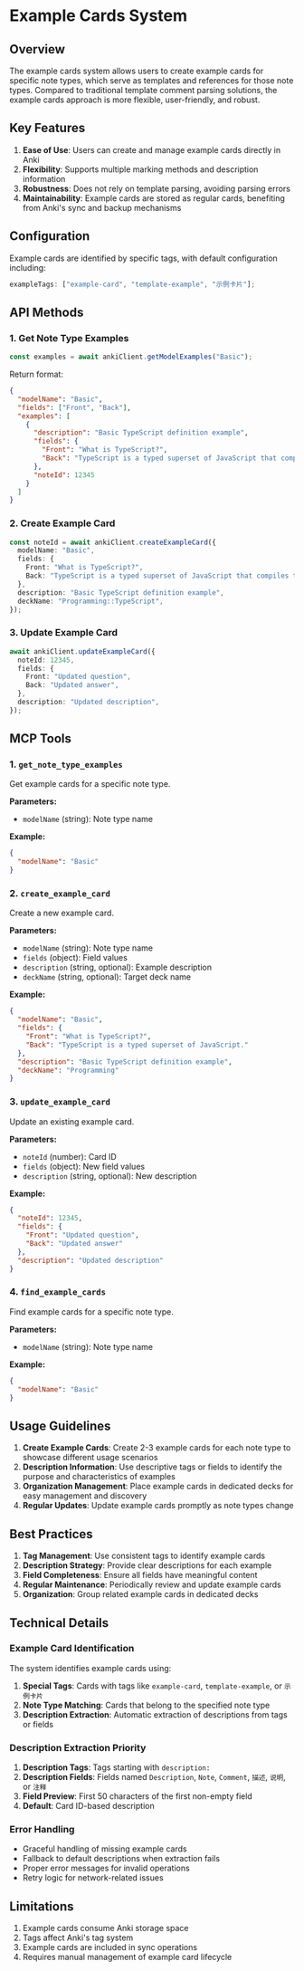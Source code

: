 # Example Cards System

## Overview

The example cards system allows users to create example cards for specific note types, which serve as templates and references for those note types. Compared to traditional template comment parsing solutions, the example cards approach is more flexible, user-friendly, and robust.

## Key Features

1. **Ease of Use**: Users can create and manage example cards directly in Anki
2. **Flexibility**: Supports multiple marking methods and description information
3. **Robustness**: Does not rely on template parsing, avoiding parsing errors
4. **Maintainability**: Example cards are stored as regular cards, benefiting from Anki's sync and backup mechanisms

## Configuration

Example cards are identified by specific tags, with default configuration including:

```typescript
exampleTags: ["example-card", "template-example", "示例卡片"];
```

## API Methods

### 1. Get Note Type Examples

```typescript
const examples = await ankiClient.getModelExamples("Basic");
```

Return format:

```json
{
  "modelName": "Basic",
  "fields": ["Front", "Back"],
  "examples": [
    {
      "description": "Basic TypeScript definition example",
      "fields": {
        "Front": "What is TypeScript?",
        "Back": "TypeScript is a typed superset of JavaScript that compiles to plain JavaScript."
      },
      "noteId": 12345
    }
  ]
}
```

### 2. Create Example Card

```typescript
const noteId = await ankiClient.createExampleCard({
  modelName: "Basic",
  fields: {
    Front: "What is TypeScript?",
    Back: "TypeScript is a typed superset of JavaScript that compiles to plain JavaScript.",
  },
  description: "Basic TypeScript definition example",
  deckName: "Programming::TypeScript",
});
```

### 3. Update Example Card

```typescript
await ankiClient.updateExampleCard({
  noteId: 12345,
  fields: {
    Front: "Updated question",
    Back: "Updated answer",
  },
  description: "Updated description",
});
```

## MCP Tools

### 1. `get_note_type_examples`

Get example cards for a specific note type.

**Parameters:**

- `modelName` (string): Note type name

**Example:**

```json
{
  "modelName": "Basic"
}
```

### 2. `create_example_card`

Create a new example card.

**Parameters:**

- `modelName` (string): Note type name
- `fields` (object): Field values
- `description` (string, optional): Example description
- `deckName` (string, optional): Target deck name

**Example:**

```json
{
  "modelName": "Basic",
  "fields": {
    "Front": "What is TypeScript?",
    "Back": "TypeScript is a typed superset of JavaScript."
  },
  "description": "Basic TypeScript definition example",
  "deckName": "Programming"
}
```

### 3. `update_example_card`

Update an existing example card.

**Parameters:**

- `noteId` (number): Card ID
- `fields` (object): New field values
- `description` (string, optional): New description

**Example:**

```json
{
  "noteId": 12345,
  "fields": {
    "Front": "Updated question",
    "Back": "Updated answer"
  },
  "description": "Updated description"
}
```

### 4. `find_example_cards`

Find example cards for a specific note type.

**Parameters:**

- `modelName` (string): Note type name

**Example:**

```json
{
  "modelName": "Basic"
}
```

## Usage Guidelines

1. **Create Example Cards**: Create 2-3 example cards for each note type to showcase different usage scenarios
2. **Description Information**: Use descriptive tags or fields to identify the purpose and characteristics of examples
3. **Organization Management**: Place example cards in dedicated decks for easy management and discovery
4. **Regular Updates**: Update example cards promptly as note types change

## Best Practices

1. **Tag Management**: Use consistent tags to identify example cards
2. **Description Strategy**: Provide clear descriptions for each example
3. **Field Completeness**: Ensure all fields have meaningful content
4. **Regular Maintenance**: Periodically review and update example cards
5. **Organization**: Group related example cards in dedicated decks

## Technical Details

### Example Card Identification

The system identifies example cards using:

1. **Special Tags**: Cards with tags like `example-card`, `template-example`, or `示例卡片`
2. **Note Type Matching**: Cards that belong to the specified note type
3. **Description Extraction**: Automatic extraction of descriptions from tags or fields

### Description Extraction Priority

1. **Description Tags**: Tags starting with `description:`
2. **Description Fields**: Fields named `Description`, `Note`, `Comment`, `描述`, `说明`, or `注释`
3. **Field Preview**: First 50 characters of the first non-empty field
4. **Default**: Card ID-based description

### Error Handling

- Graceful handling of missing example cards
- Fallback to default descriptions when extraction fails
- Proper error messages for invalid operations
- Retry logic for network-related issues

## Limitations

1. Example cards consume Anki storage space
2. Tags affect Anki's tag system
3. Example cards are included in sync operations
4. Requires manual management of example card lifecycle
